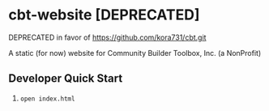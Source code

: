# cbt-website [DEPRECATED]
DEPRECATED in favor of https://github.com/kora731/cbt.git

A static (for now) website for Community Builder Toolbox, Inc. (a NonProfit)

## Developer Quick Start

1. `open index.html`
